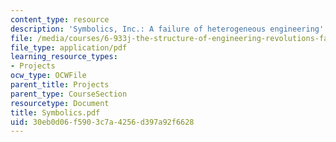 ```yaml
---
content_type: resource
description: 'Symbolics, Inc.: A failure of heterogeneous engineering'
file: /media/courses/6-933j-the-structure-of-engineering-revolutions-fall-2001/30eb0d06f5903c7a4256d397a92f6628_Symbolics.pdf
file_type: application/pdf
learning_resource_types:
- Projects
ocw_type: OCWFile
parent_title: Projects
parent_type: CourseSection
resourcetype: Document
title: Symbolics.pdf
uid: 30eb0d06-f590-3c7a-4256-d397a92f6628
---
```

